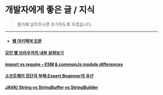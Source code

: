 # 개발자에게 좋은 글 / 지식

> 풀리퀘 날려주시면 추가하도록 하겠습니다.

---

- #### [웹 아키텍쳐 입문](https://rhostem.github.io/posts/2018-07-22-web-architecture-101/)

#### [모던 웹 브라우저의 내부 살펴보기](https://medium.com/@euncho/%EB%AA%A8%EB%8D%98-%EC%9B%B9-%EB%B8%8C%EB%9D%BC%EC%9A%B0%EC%A0%80%EC%9D%98-%EB%82%B4%EB%B6%80-%EC%82%B4%ED%8E%B4%EB%B3%B4%EA%B8%B0-part-1-8650c5900974)

#### [import vs require – ESM & commonJs module differences](http://voidcanvas.com/import-vs-require/)

#### [소프트웨어 집단의 부패:Expert Beginner의 유산](https://medium.com/@jwyeom63/%EC%86%8C%ED%94%84%ED%8A%B8%EC%9B%A8%EC%96%B4-%EC%A7%91%EB%8B%A8%EC%9D%98-%EB%B6%80%ED%8C%A8-expert-beginner%EC%9D%98-%EC%9C%A0%EC%82%B0-9d226b6ebde2)

#### [JAVA) String vs StringBuffer vs StringBuilder](http://effectivesquid.tistory.com/entry/String-vs-StringBuffer-vs-StringBuilder)
